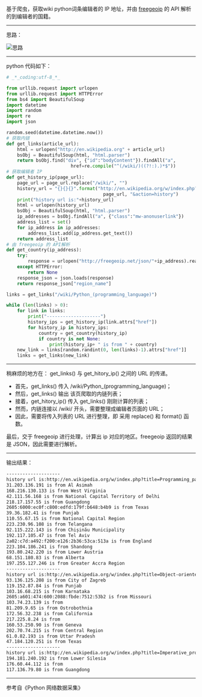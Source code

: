 基于爬虫，获取wiki python词条编辑者的 IP 地址，并由 [freegeoip](http://freegeoip.net/json/) 的 API 解析的到编辑者的国籍。  

***

思路：

![思路](https://wx3.sinaimg.cn/mw690/af9e9c30ly1fruqr1emr2j214t08gab5.jpg)

***

python 代码如下：

```python
# _*_coding:utf-8_*_

from urllib.request import urlopen
from urllib.request import HTTPError
from bs4 import BeautifulSoup
import datetime
import random
import re
import json

random.seed(datetime.datetime.now())
# 获取内链
def get_links(article_url):
    html = urlopen("http://en.wikipedia.org" + article_url)
    bsObj = BeautifulSoup(html, "html.parser")
    return bsObj.find("div", {"id":"bodyContent"}).findAll("a",
                        href=re.compile("^(/wiki/)((?!:).)*$"))
# 获取编辑者 IP
def get_history_ip(page_url):
    page_url = page_url.replace("/wiki/", "")
    history_url = "{}{}{}".format("http://en.wikipedia.org/w/index.php?title=",
                                    page_url, "&action=history")
    print("history url is:"+history_url)
    html = urlopen(history_url)
    bsObj = BeautifulSoup(html, "html.parser")
    ip_addresses = bsObj.findAll("a", {"class":"mw-anonuserlink"})
    address_list = set()
    for ip_address in ip_addresses:
        address_list.add(ip_address.get_text())
    return address_list
# 由 freegeoip 的 API解析
def get_country(ip_address):
    try:
        response = urlopen("http://freegeoip.net/json/"+ip_address).read().decode('utf-8')
    except HTTPError:
        return None
    response_json = json.loads(response)
    return response_json["region_name"]

links = get_links("/wiki/Python_(programming_language)")

while (len(links) > 0):
    for link in links:
        print("--------------------")
        history_ips = get_history_ip(link.attrs["href"])
        for history_ip in history_ips:
            country = get_country(history_ip)
            if country is not None:
                print(history_ip+ " is from " + country)
    new_link = links[random.randint(0, len(links)-1).attrs["href"]]
    links = get_links(new_link)
```
***

稍麻烦的地方在：
get_links() 与 get_hitory_ip() 之间的 URL 的传递。

* 首先，get_links() 传入 /wiki/Python_(programming_language)；
* 然后，get_links() 输出 该页爬取的内链列表；
* 接着，get_hitory_ip() 传入 get_links() 刚刚计算的列表；
* 然而，内链连接以 /wiki/ 开头，需要整理成编辑者页面的 URL；
* 因此，需要将传入列表的 URL 进行整理，即 采用 replace() 和 format() 函数。

最后，交于 freegeoip 进行处理，计算出 ip 对应的地区。freegeoip 返回的结果是 JSON，因此需要进行解析。

***

输出结果：

```txt
--------------------
history url is:http://en.wikipedia.org/w/index.php?title=Programming_paradigm&action=history
31.203.136.191 is from Al Asimah
168.216.130.133 is from West Virginia
42.111.56.168 is from National Capital Territory of Delhi
218.17.157.55 is from Guangdong
2605:6000:ec0f:c800:edfd:179f:b648:b4b9 is from Texas
39.36.182.41 is from Punjab
110.55.67.15 is from National Capital Region
223.230.96.108 is from Telangana
92.115.222.143 is from Chișinău Municipality
192.117.105.47 is from Tel Aviv
2a02:c7d:a492:f200:e126:2b36:53ca:513a is from England
223.104.186.241 is from Shandong
193.80.242.220 is from Lower Austria
68.151.180.83 is from Alberta
197.255.127.246 is from Greater Accra Region
--------------------
history url is:http://en.wikipedia.org/w/index.php?title=Object-oriented_programming&action=history
93.136.125.208 is from City of Zagreb
119.152.87.84 is from Punjab
103.16.68.215 is from Karnataka
2605:a601:474:600:2088:fbde:7512:53b2 is from Missouri
103.74.23.139 is from 
81.209.9.65 is from Ostrobothnia
172.56.32.238 is from California
217.225.8.24 is from 
160.53.250.90 is from Geneva
202.70.74.215 is from Central Region
61.0.82.193 is from Uttar Pradesh
47.184.120.251 is from Texas
--------------------
history url is:http://en.wikipedia.org/w/index.php?title=Imperative_programming&action=history
194.181.240.192 is from Lower Silesia
176.60.44.112 is from 
117.136.79.80 is from Guangdong
```

***
参考自《Python 网络数据采集》